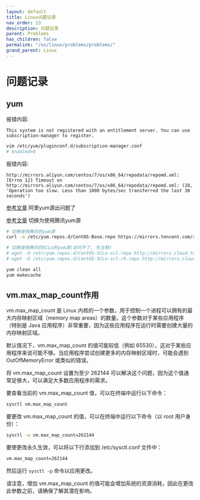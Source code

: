 ```yaml
---
layout: default
title: Linux问题记录
nav_order: 13
description: 问题记录
parent: Problems
has_children: false
permalink: "/os/linux/problems/problems/"
grand_parent: Linux
---
```


# 问题记录

## yum

报错内容:

```text
This system is not registered with an entitlement server. You can use subscription-manager to register.
```

```bash
vim /etc/yum/pluginconf.d/subscription-manager.conf
# enabled=0
```

报错内容:

```text
http://mirrors.aliyun.com/centos/7/os/x86_64/repodata/repomd.xml: [Errno 12] Timeout on http://mirrors.aliyun.com/centos/7/os/x86_64/repodata/repomd.xml: (28, 'Operation too slow. Less than 1000 bytes/sec transferred the last 30 seconds')
```

[参考文章](https://juejin.cn/post/7161690775980507166)
    阿里yum源出问题了

[参考文章](https://cloud.tencent.com/document/product/213/52559#dab668ec-1b0e-4112-a147-5071fdb19a9e)
    切换为使用腾讯yum源

```bash
# 切换使用腾讯的yum源
curl -o /etc/yum.repos.d/CentOS-Base.repo https://mirrors.tencent.com/repo/centos7_base.repo
```

```bash
# 切换使用腾讯的SCLo的yum源(访问不了, 先注释)
# wget -O /etc/yum.repos.d/CentOS-SCLo-scl.repo http://mirrors.cloud.tencent.com/repo/CentOS-SCLo-scl.repo
# wget -O /etc/yum.repos.d/CentOS-SCLo-scl-rh.repo http://mirrors.cloud.tencent.com/repo/CentOS-SCLo-scl-rh.repo
```

```bash
yum clean all
yum makecache
```

## vm.max_map_count作用

vm.max_map_count 是 Linux 内核的一个参数，用于控制一个进程可以拥有的最大内存映射区域（memory map areas）的数量。这个参数对于某些应用程序（特别是 Java 应用程序）非常重要，因为这些应用程序在运行时需要创建大量的内存映射区域。

默认情况下，vm.max_map_count 的值可能较低（例如 65530），这对于某些应用程序来说可能不够。当应用程序尝试创建更多的内存映射区域时，可能会遇到 OutOfMemoryError 或类似的错误。

将 vm.max_map_count 设置为至少 262144 可以解决这个问题，因为这个值通常足够大，可以满足大多数应用程序的需求。

要查看当前的 vm.max_map_count 值，可以在终端中运行以下命令：

```bash
sysctl vm.max_map_count
```

要更改 vm.max_map_count 的值，可以在终端中运行以下命令（以 root 用户身份）：

```bash
sysctl -w vm.max_map_count=262144
```

要使更改永久生效，可以将以下行添加到 /etc/sysctl.conf 文件中：

```bash
vm.max_map_count=262144
```

然后运行 `sysctl -p` 命令以应用更改。

请注意，增加 vm.max_map_count 的值可能会增加系统的资源消耗，因此在更改此参数之前，请确保了解其潜在影响。
